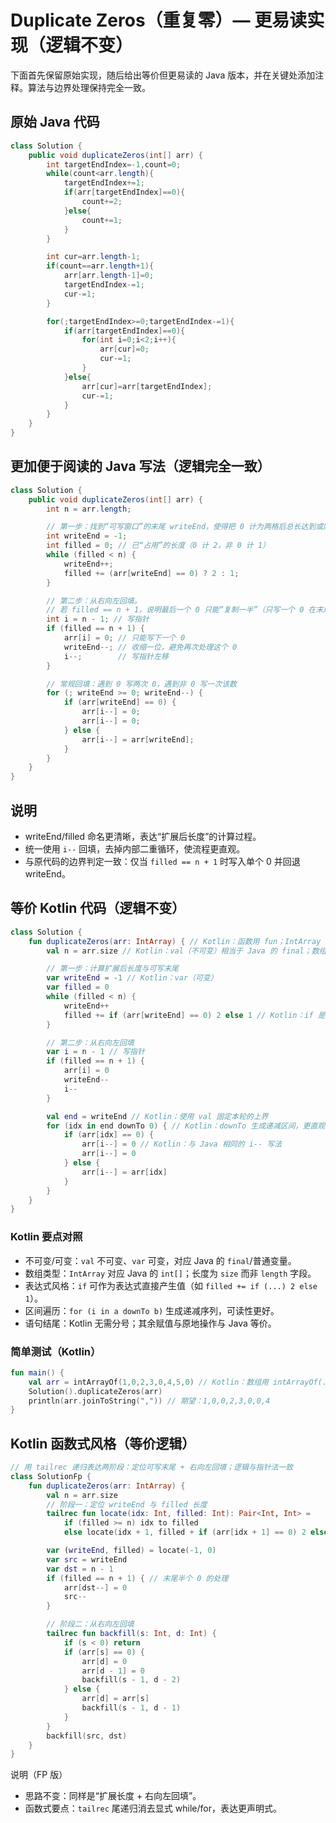 # Duplicate Zeros（重复零）— 更易读实现（逻辑不变）

下面首先保留原始实现，随后给出等价但更易读的 Java 版本，并在关键处添加注释。算法与边界处理保持完全一致。

## 原始 Java 代码

```java
class Solution {
    public void duplicateZeros(int[] arr) {
        int targetEndIndex=-1,count=0;
        while(count<arr.length){
            targetEndIndex+=1;
            if(arr[targetEndIndex]==0){
                count+=2;
            }else{
                count+=1;
            }
        }

        int cur=arr.length-1;
        if(count==arr.length+1){
            arr[arr.length-1]=0;
            targetEndIndex-=1;
            cur-=1;
        }

        for(;targetEndIndex>=0;targetEndIndex-=1){
            if(arr[targetEndIndex]==0){
                for(int i=0;i<2;i++){
                    arr[cur]=0;
                    cur-=1;
                }
            }else{
                arr[cur]=arr[targetEndIndex];
                cur-=1;
            }
        }
    }
}
```

## 更加便于阅读的 Java 写法（逻辑完全一致）

```java
class Solution {
    public void duplicateZeros(int[] arr) {
        int n = arr.length;

        // 第一步：找到“可写窗口”的末尾 writeEnd，使得把 0 计为两格后总长达到或刚超过 n
        int writeEnd = -1;
        int filled = 0; // 已“占用”的长度（0 计 2，非 0 计 1）
        while (filled < n) {
            writeEnd++;
            filled += (arr[writeEnd] == 0) ? 2 : 1;
        }

        // 第二步：从右向左回填。
        // 若 filled == n + 1，说明最后一个 0 只能“复制一半”（只写一个 0 在末尾）
        int i = n - 1; // 写指针
        if (filled == n + 1) {
            arr[i] = 0; // 只能写下一个 0
            writeEnd--; // 收缩一位，避免再次处理这个 0
            i--;        // 写指针左移
        }

        // 常规回填：遇到 0 写两次 0，遇到非 0 写一次该数
        for (; writeEnd >= 0; writeEnd--) {
            if (arr[writeEnd] == 0) {
                arr[i--] = 0;
                arr[i--] = 0;
            } else {
                arr[i--] = arr[writeEnd];
            }
        }
    }
}
```

## 说明

- writeEnd/filled 命名更清晰，表达“扩展后长度”的计算过程。
- 统一使用 `i--` 回填，去掉内部二重循环，使流程更直观。
- 与原代码的边界判定一致：仅当 `filled == n + 1` 时写入单个 0 并回退 writeEnd。

## 等价 Kotlin 代码（逻辑不变）

```kotlin
class Solution {
    fun duplicateZeros(arr: IntArray) { // Kotlin：函数用 fun；IntArray 对应 Java 的 int[]
        val n = arr.size // Kotlin：val（不可变）相当于 Java 的 final；数组长度用 size 属性

        // 第一步：计算扩展后长度与可写末尾
        var writeEnd = -1 // Kotlin：var（可变）
        var filled = 0
        while (filled < n) {
            writeEnd++
            filled += if (arr[writeEnd] == 0) 2 else 1 // Kotlin：if 是表达式，直接返回值
        }

        // 第二步：从右向左回填
        var i = n - 1 // 写指针
        if (filled == n + 1) {
            arr[i] = 0
            writeEnd--
            i--
        }

        val end = writeEnd // Kotlin：使用 val 固定本轮的上界
        for (idx in end downTo 0) { // Kotlin：downTo 生成递减区间，更直观
            if (arr[idx] == 0) {
                arr[i--] = 0 // Kotlin：与 Java 相同的 i-- 写法
                arr[i--] = 0
            } else {
                arr[i--] = arr[idx]
            }
        }
    }
}
```

### Kotlin 要点对照

- 不可变/可变：`val` 不可变、`var` 可变，对应 Java 的 `final`/普通变量。
- 数组类型：`IntArray` 对应 Java 的 `int[]`；长度为 `size` 而非 `length` 字段。
- 表达式风格：`if` 可作为表达式直接产生值（如 `filled += if (...) 2 else 1`）。
- 区间遍历：`for (i in a downTo b)` 生成递减序列，可读性更好。
- 语句结尾：Kotlin 无需分号；其余赋值与原地操作与 Java 等价。

### 简单测试（Kotlin）

```kotlin
fun main() {
    val arr = intArrayOf(1,0,2,3,0,4,5,0) // Kotlin：数组用 intArrayOf(...) 初始化
    Solution().duplicateZeros(arr)
    println(arr.joinToString(",")) // 期望：1,0,0,2,3,0,0,4
}
```

## Kotlin 函数式风格（等价逻辑）

```kotlin
// 用 tailrec 递归表达两阶段：定位可写末尾 + 右向左回填；逻辑与指针法一致
class SolutionFp {
    fun duplicateZeros(arr: IntArray) {
        val n = arr.size
        // 阶段一：定位 writeEnd 与 filled 长度
        tailrec fun locate(idx: Int, filled: Int): Pair<Int, Int> =
            if (filled >= n) idx to filled
            else locate(idx + 1, filled + if (arr[idx + 1] == 0) 2 else 1)

        var (writeEnd, filled) = locate(-1, 0)
        var src = writeEnd
        var dst = n - 1
        if (filled == n + 1) { // 末尾半个 0 的处理
            arr[dst--] = 0
            src--
        }

        // 阶段二：从右向左回填
        tailrec fun backfill(s: Int, d: Int) {
            if (s < 0) return
            if (arr[s] == 0) {
                arr[d] = 0
                arr[d - 1] = 0
                backfill(s - 1, d - 2)
            } else {
                arr[d] = arr[s]
                backfill(s - 1, d - 1)
            }
        }
        backfill(src, dst)
    }
}
```

说明（FP 版）
- 思路不变：同样是“扩展长度 + 右向左回填”。
- 函数式要点：`tailrec` 尾递归消去显式 while/for，表达更声明式。
